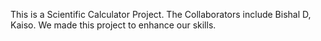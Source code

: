 This is a Scientific Calculator Project. The Collaborators include Bishal D, Kaiso.
We made this project to enhance our skills.
